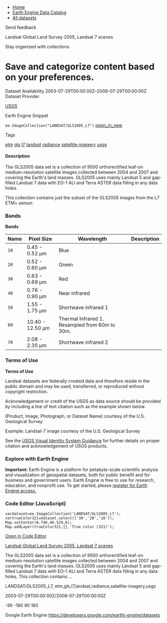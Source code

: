 



* [Home](https://developers.google.com/)
* [Earth Engine Data Catalog](https://developers.google.com/earth-engine/datasets)
* [All datasets](https://developers.google.com/earth-engine/datasets/catalog)





 
 
 Send feedback
 
 

Landsat Global Land Survey 2005, Landsat 7 scenes


 
 Stay organized with collections
 

 
 Save and categorize content based on your preferences.
===================================================================================================================================================








Dataset Availability
2003\-07\-29T00:00:00Z–2008\-07\-29T00:00:00Z
Dataset Provider


[USGS](https://www.usgs.gov/landsat-missions/global-land-survey-gls)



Earth Engine Snippet


`ee.ImageCollection("LANDSAT/GLS2005_L7")` 
[open\_in\_new](https://code.earthengine.google.com/?scriptPath=Examples:Datasets/LANDSAT/LANDSAT_GLS2005_L7)





Tags


[etm](/earth-engine/datasets/tags/etm)
[gls](/earth-engine/datasets/tags/gls)
[l7](/earth-engine/datasets/tags/l7)
[landsat](/earth-engine/datasets/tags/landsat)
[radiance](/earth-engine/datasets/tags/radiance)
[satellite\-imagery](/earth-engine/datasets/tags/satellite-imagery)
[usgs](/earth-engine/datasets/tags/usgs)








#### Description



The GLS2005 data set is a collection of 9500
orthorectified leaf\-on medium\-resolution satellite images collected between
2004 and 2007 and covering the Earth's land masses. GLS2005 uses mainly Landsat
5 and gap\-filled Landsat 7 data with EO\-1 ALI and Terra ASTER data filling in
any data holes.


This collection contains just the subset of the GLS2005 images
 from the L7 ETM\+ sensor.





### Bands


**Bands**




| Name | Pixel Size | Wavelength | Description |
| --- | --- | --- | --- |
| `10` | 0\.45 \- 0\.52 μm | Blue |
| `20` | 0\.52 \- 0\.60 μm | Green |
| `30` | 0\.63 \- 0\.69 μm | Red |
| `40` | 0\.76 \- 0\.90 μm | Near infrared |
| `50` | 1\.55 \- 1\.75 μm | Shortwave infrared 1 |
| `60` | 10\.40 \- 12\.50 μm | Thermal Infrared 1\. Resampled from 60m to 30m. |
| `70` | 2\.08 \- 2\.35 μm | Shortwave infrared 2 |




### Terms of Use


**Terms of Use**


Landsat datasets are federally created data
and therefore reside in the public domain and may be used, transferred, or reproduced without copyright restriction.


Acknowledgement or credit of the USGS as data source should be provided
by including a line of text citation such as the example shown below.


(Product, Image, Photograph, or Dataset Name) courtesy of
the U.S. Geological Survey


Example: Landsat\-7 image courtesy of the U.S. Geological Survey


See the
[USGS Visual Identity System Guidance](https://www.usgs.gov/information-policies-and-instructions/usgs-visual-identity-system)
for further details on proper citation and acknowledgement of USGS products.




### Explore with Earth Engine


**Important:** 
 Earth Engine is a platform for petabyte\-scale scientific analysis and visualization of
 geospatial datasets, both for public benefit and for business and government users.
 Earth Engine is free to use for research, education, and nonprofit use. To get started, please
 [register for Earth Engine access.](https://console.cloud.google.com/earth-engine)



### Code Editor (JavaScript)



```
vardataset=ee.ImageCollection('LANDSAT/GLS2005_L7');
vartrueColor321=dataset.select(['30','20','10']);
Map.setCenter(6.746,46.529,6);
Map.addLayer(trueColor321,{},'True Color (321)');
```



[Open in Code Editor](https://code.earthengine.google.com/?scriptPath=Examples:Datasets/LANDSAT/LANDSAT_GLS2005_L7)


[Landsat Global Land Survey 2005, Landsat 7 scenes](/earth-engine/datasets/catalog/LANDSAT_GLS2005_L7)

The GLS2005 data set is a collection of 9500 orthorectified leaf\-on medium\-resolution satellite images collected between 2004 and 2007 and covering the Earth's land masses. GLS2005 uses mainly Landsat 5 and gap\-filled Landsat 7 data with EO\-1 ALI and Terra ASTER data filling in any data holes. This collection contains …

 LANDSAT/GLS2005\_L7,
 etm,gls,l7,landsat,radiance,satellite\-imagery,usgs

2003\-07\-29T00:00:00Z/2008\-07\-29T00:00:00Z



 \-90 \-180 90 180
 



Google Earth Engine
https://developers.google.com/earth\-engine/datasets








